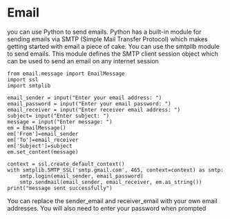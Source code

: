 # Email
you can use Python to send emails. Python has a built-in module for sending emails via SMTP (Simple Mail Transfer Protocol) which  makes getting started with email a piece of cake. You can use the smtplib module to send emails. This module defines the SMTP client session object which can be used to send an email on any internet session 
```
from email.message import EmailMessage
import ssl
import smtplib

email_sender = input("Enter your email address: ")
email_password = input("Enter your email password: ")
email_receiver = input("Enter receiver email address: ")
subject= input("Enter subject: ")
message = input("Enter message: ")
em = EmailMessage()
em['From']=email_sender
em['To']=email_receiver
em['Subject']=subject
em.set_content(message)

context = ssl.create_default_context()
with smtplib.SMTP_SSL('smtp.gmail.com', 465, context=context) as smtp:
    smtp.login(email_sender, email_password)
    smtp.sendmail(email_sender, email_receiver, em.as_string())
print("message sent successfully")

```
You can replace the sender_email and receiver_email with your own email addresses. You will also need to enter your password when prompted
